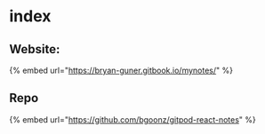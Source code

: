# index

## Website:

{% embed url="https://bryan-guner.gitbook.io/mynotes/" %}



## Repo

{% embed url="https://github.com/bgoonz/gitpod-react-notes" %}



